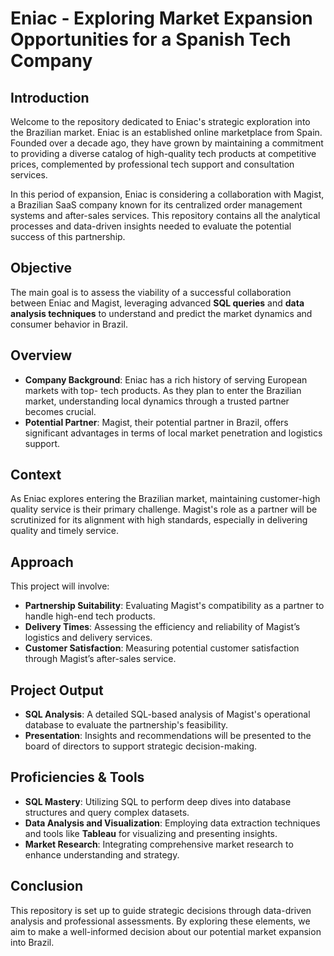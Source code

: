 # Eniac - Exploring Market Expansion Opportunities for a Spanish Tech Company 

## Introduction

Welcome to the repository dedicated to Eniac's strategic exploration into the Brazilian market. Eniac is an established online marketplace from Spain. Founded over a decade ago, they have grown by maintaining a commitment to providing a diverse catalog of high-quality tech products at competitive prices, complemented by professional tech support and consultation services.

In this period of expansion, Eniac is considering a collaboration with Magist, a Brazilian SaaS company known for its centralized order management systems and after-sales services. This repository contains all the analytical processes and data-driven insights needed to evaluate the potential success of this partnership.

## Objective

The main goal is to assess the viability of a successful collaboration between Eniac and Magist, leveraging advanced **SQL queries** and **data analysis techniques** to understand and predict the market dynamics and consumer behavior in Brazil.

## Overview

- **Company Background**: Eniac has a rich history of serving European markets with top- tech products. As they plan to enter the Brazilian market, understanding local dynamics through a trusted partner becomes crucial.
- **Potential Partner**: Magist, their potential partner in Brazil, offers significant advantages in terms of local market penetration and logistics support.

## Context

As Eniac explores entering the Brazilian market, maintaining customer-high quality service is their primary challenge. Magist's role as a partner will be scrutinized for its alignment with high standards, especially in delivering quality and timely service.

## Approach

This project will involve:
- **Partnership Suitability**: Evaluating Magist's compatibility as a partner to handle high-end tech products.
- **Delivery Times**: Assessing the efficiency and reliability of Magist’s logistics and delivery services.
- **Customer Satisfaction**: Measuring potential customer satisfaction through Magist’s after-sales service.

## Project Output

- **SQL Analysis**: A detailed SQL-based analysis of Magist's operational database to evaluate the partnership's feasibility.
- **Presentation**: Insights and recommendations will be presented to the board of directors to support strategic decision-making.

## Proficiencies & Tools

- **SQL Mastery**: Utilizing SQL to perform deep dives into database structures and query complex datasets.
- **Data Analysis and Visualization**: Employing data extraction techniques and tools like **Tableau** for visualizing and presenting insights.
- **Market Research**: Integrating comprehensive market research to enhance understanding and strategy.

## Conclusion

This repository is set up to guide strategic decisions through data-driven analysis and professional assessments. By exploring these elements, we aim to make a well-informed decision about our potential market expansion into Brazil.

